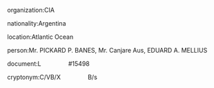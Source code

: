 organization:CIA

nationality:Argentina

location:Atlantic Ocean

person:Mr. PICKARD P. BANES, Mr. Canjare Aus, EDUARD A. MELLIUS

document:L                #15498

cryptonym:C/VB/X                B/s

